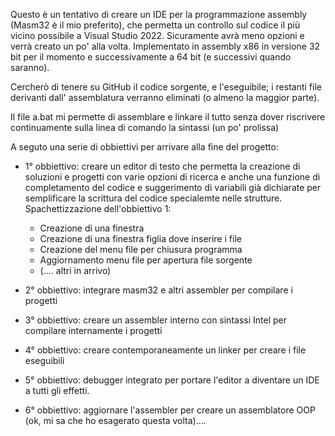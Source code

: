 Questo è un tentativo di creare un IDE per la programmazione assembly (Masm32 è il mio preferito), che permetta un controllo sul codice il più vicino possibile a Visual Studio 2022. Sicuramente avrà meno opzioni e verrà creato un po' alla volta. Implementato in assembly x86 in versione 32 bit per il momento e successivamente a 64 bit (e successivi quando saranno).

Cercherò di tenere su GitHub il codice sorgente, e l'eseguibile; i restanti file derivanti dall' assemblatura verranno eliminati (o almeno la maggior parte).

Il file a.bat mi permette di assemblare e linkare il tutto senza dover riscrivere continuamente sulla linea di comando la sintassi (un po' prolissa)

A seguto una serie di obbiettivi per arrivare alla fine del progetto:

- 1° obbiettivo: creare un editor di testo che permetta la creazione di soluzioni e progetti con varie opzioni di ricerca e anche una funzione di completamento del codice e suggerimento di variabili già dichiarate per semplificare la scrittura del codice specialemte nelle strutture.
	Spachettizzazione dell'obbiettivo 1:
	* Creazione di una finestra
	* Creazione di una finestra figlia dove inserire i file
	* Creazione del menu file per chiusura programma
	* Aggiornamento menu file per apertura file sorgente
	* (.... altri in arrivo)

- 2° obbiettivo: integrare masm32 e altri assembler per compilare i progetti

- 3° obbiettivo: creare un assembler interno con sintassi Intel per compilare internamente i progetti

- 4° obbiettivo: creare contemporaneamente un linker per creare i file eseguibili

- 5° obbiettivo: debugger integrato per portare l'editor a diventare un IDE a tutti gli effetti.

- 6° obbiettivo: aggiornare l'assembler per creare un assemblatore OOP (ok, mi sa che ho esagerato questa volta)....

